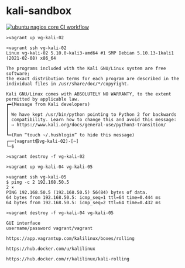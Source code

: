 # kali-sandbox

[![ubuntu nagios core CI workflow](https://github.com/githubfoam/kali-sandbox/actions/workflows/ubuntu-workflow.yml/badge.svg?branch=main)](https://github.com/githubfoam/kali-sandbox/actions/workflows/ubuntu-workflow.yml)

~~~~
>vagrant up vg-kali-02

>vagrant ssh vg-kali-02
Linux vg-kali-02 5.10.0-kali3-amd64 #1 SMP Debian 5.10.13-1kali1 (2021-02-08) x86_64

The programs included with the Kali GNU/Linux system are free software;
the exact distribution terms for each program are described in the
individual files in /usr/share/doc/*/copyright.

Kali GNU/Linux comes with ABSOLUTELY NO WARRANTY, to the extent
permitted by applicable law.
┏━(Message from Kali developers)
┃
┃ We have kept /usr/bin/python pointing to Python 2 for backwards
┃ compatibility. Learn how to change this and avoid this message:
┃ ⇒ https://www.kali.org/docs/general-use/python3-transition/
┃
┗━(Run “touch ~/.hushlogin” to hide this message)
┌──(vagrant㉿vg-kali-02)-[~]
└─$

>vagrant destroy -f vg-kali-02

~~~~
~~~~
>vagrant up vg-kali-04 vg-kali-05

>vagrant ssh vg-kali-05
$ ping -c 2 192.168.50.5                                                                                                                                                                                     2 ⨯
PING 192.168.50.5 (192.168.50.5) 56(84) bytes of data.
64 bytes from 192.168.50.5: icmp_seq=1 ttl=64 time=0.444 ms
64 bytes from 192.168.50.5: icmp_seq=2 ttl=64 time=0.432 ms

>vagrant destroy -f vg-kali-04 vg-kali-05
~~~~
~~~~
GUI interface
username/password vagrant/vagrant

https://app.vagrantup.com/kalilinux/boxes/rolling
~~~~
~~~~
https://hub.docker.com/u/kalilinux

https://hub.docker.com/r/kalilinux/kali-rolling
~~~~
